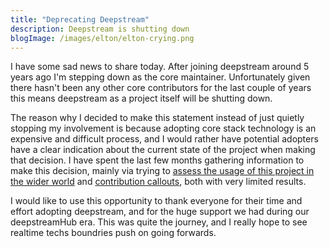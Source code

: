 ```yaml
---
title: "Deprecating Deepstream" 
description: Deepstream is shutting down
blogImage: /images/elton/elton-crying.png
---
```


I have some sad news to share today. After joining deepstream around 5 years ago I'm stepping down as the core maintainer. Unfortunately given there hasn't been any other core contributors for the last couple of years this means deepstream as a project itself will be shutting down.

The reason why I decided to make this statement instead of just quietly stopping my involvement is because adopting core stack technology is an expensive and difficult process, and I would rather have potential adopters have a clear indication about the current state of the project when making that decision. I have spent the last few months gathering information to make this decision, mainly via trying to [assess the usage of this project in the wider world](https://github.com/deepstreamIO/deepstream.io/issues/1049) and [contribution callouts](https://github.com/deepstreamIO/deepstream.io/issues/1030), both with very limited results.

I would like to use this opportunity to thank everyone for their time and effort adopting deepstream, and for the huge support we had during our deepstreamHub era. This was quite the journey, and I really hope to see realtime techs boundries push on going forwards.


